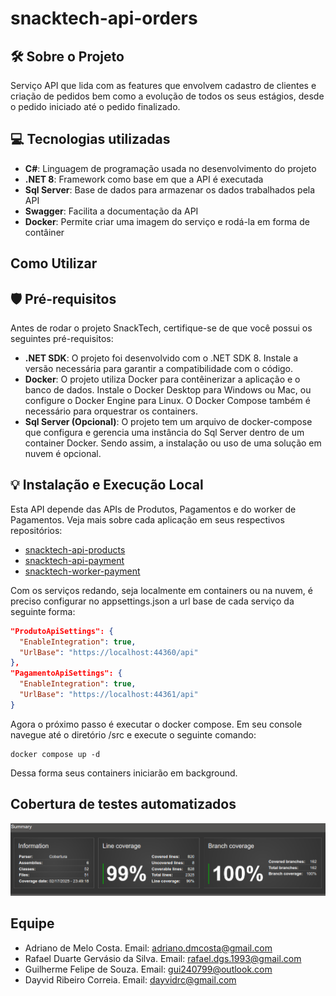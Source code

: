 # snacktech-api-orders

## 🛠️ Sobre o Projeto

Serviço API que lida com as features que envolvem cadastro de clientes e criação de pedidos bem como a evolução de todos os seus estágios, desde o pedido iniciado até o pedido finalizado.

## 💻 Tecnologias utilizadas

- **C#**: Linguagem de programação usada no desenvolvimento do projeto
- **.NET 8**: Framework como base em que a API é executada
- **Sql Server**: Base de dados para armazenar os dados trabalhados pela API
- **Swagger**: Facilita a documentação da API
- **Docker**: Permite criar uma imagem do serviço e rodá-la em forma de contâiner

## Como Utilizar

## 🛡️ Pré-requisitos

Antes de rodar o projeto SnackTech, certifique-se de que você possui os seguintes pré-requisitos:

- **.NET SDK**: O projeto foi desenvolvido com o .NET SDK 8. Instale a versão necessária para garantir a compatibilidade com o código.
- **Docker**: O projeto utiliza Docker para contêinerizar a aplicação e o banco de dados. Instale o Docker Desktop para Windows ou Mac, ou configure o Docker Engine para Linux. O Docker Compose também é necessário para orquestrar os containers.
- **Sql Server (Opcional)**: O projeto tem um arquivo de docker-compose que configura e gerencia uma instância do Sql Server dentro de um container Docker. Sendo assim, a instalação ou uso de uma solução em nuvem é opcional.

## 💡 Instalação e Execução Local

Esta API depende das APIs de Produtos, Pagamentos e do worker de Pagamentos. Veja mais sobre cada aplicação em seus respectivos repositórios:
- [snacktech-api-products](https://github.com/SnackTechTeam/snacktech-api-products)
- [snacktech-api-payment](https://github.com/SnackTechTeam/snacktech-api-payment)
- [snacktech-worker-payment](https://github.com/SnackTechTeam/snacktech-worker-payment)

Com os serviços redando, seja localmente em containers ou na nuvem, é preciso configurar no appsettings.json a url base de cada serviço da seguinte forma:

```json
"ProdutoApiSettings": {
  "EnableIntegration": true,
  "UrlBase": "https://localhost:44360/api"
},
"PagamentoApiSettings": {
  "EnableIntegration": true,
  "UrlBase": "https://localhost:44361/api"
}
```

Agora o próximo passo é executar o docker compose. Em seu console navegue até o diretório /src e execute o seguinte comando:
```
docker compose up -d
```
Dessa forma seus containers iniciarão em background.


## Cobertura de testes automatizados

![Cobertura de teste](./cobertura.png)


## Equipe

* Adriano de Melo Costa. Email: adriano.dmcosta@gmail.com
* Rafael Duarte Gervásio da Silva. Email: rafael.dgs.1993@gmail.com
* Guilherme Felipe de Souza. Email: gui240799@outlook.com
* Dayvid Ribeiro Correia. Email: dayvidrc@gmail.com
